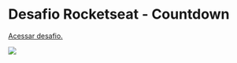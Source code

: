 # Desafio Rocketseat - Countdown

<a href="https://efficient-sloth-d85.notion.site/Desafio-Countdown-4572ce6f5c91469abe0171f454a13e3f">Acessar desafio.</a>

<img src="https://i.ibb.co/J349VBR/img.png">
